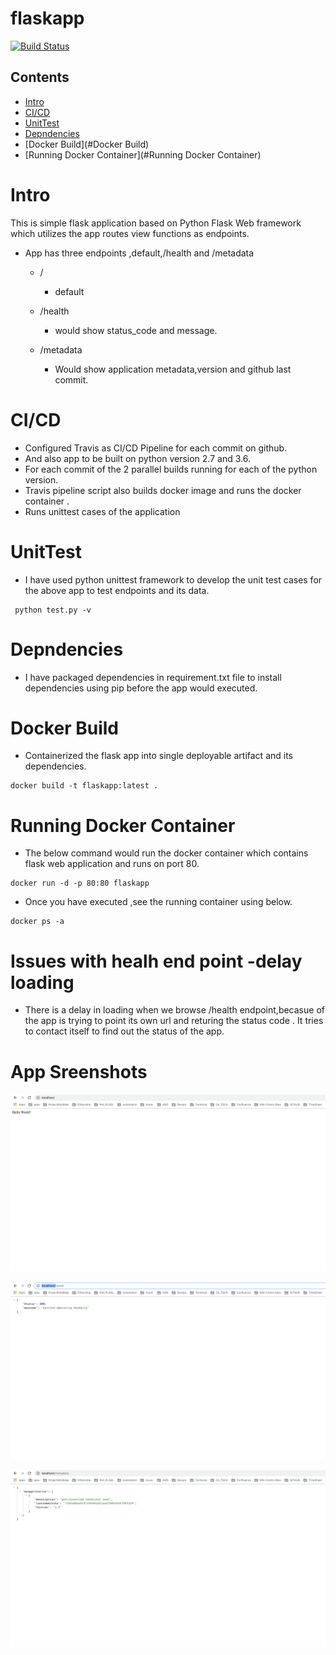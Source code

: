# flaskapp

[![Build Status](https://travis-ci.org/maheshmarri/flaskapp_myob.svg?branch=master)](https://travis-ci.org/maheshmarri/flaskapp_myob)

## Contents
- [Intro](#Intro)
- [CI/CD ](#CI/CD)
- [UnitTest](#UnitTest)
- [Depndencies](#Depndencies)
- [Docker Build](#Docker Build)
- [Running Docker Container](#Running Docker Container)

# Intro
This is simple flask application based on Python Flask Web framework which utilizes 
the app routes view functions as endpoints.

- App has three endpoints ,default,/health and /metadata
    - /
        - default
    - /health
        - would show status_code and message. 
    
    - /metadata 
        - Would show application metadata,version  and github last commit.  


# CI/CD 
 - Configured Travis as CI/CD Pipeline for each commit on github. 
 - And also app to be built on python version 2.7 and 3.6.
 - For each commit of the 2 parallel builds running for each of the python version.
 - Travis pipeline script also builds docker image and runs the docker container .
 - Runs unittest cases of the application

# UnitTest

 - I have used python unittest framework to develop the unit test cases for the above app to test 
endpoints and its data.

```shell
 python test.py -v
 ```


# Depndencies
 - I have packaged dependencies in requirement.txt file to install dependencies using pip before the app would
executed.


# Docker Build

 - Containerized the flask app into single deployable artifact and its dependencies.

 ```shell 
 docker build -t flaskapp:latest .
 ```

# Running Docker Container

 - The below command would run the docker container which contains flask web application and runs on port 80.

 ```shell
 docker run -d -p 80:80 flaskapp
 ```

 - Once you have executed ,see the running container using below.

 ```shell
 docker ps -a
 ```

# Issues with healh end point -delay loading

 - There is a delay in loading when we browse /health endpoint,becasue of the app is trying to point its own url and returing
the status code . It tries to contact itself to find out the status of the app. 


# App Sreenshots

![Screenshot](default.png) 

![Screenshot](health.png) 

![Screenshot](metadata.png) 
